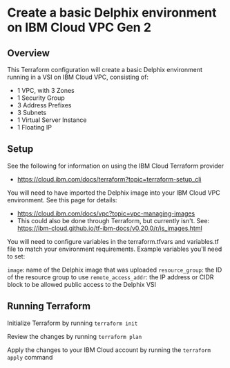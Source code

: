 # Create a basic Delphix environment on IBM Cloud VPC Gen 2

## Overview

This Terraform configuration will create a basic Delphix environment running in a VSI on IBM Cloud VPC, consisting of:
- 1 VPC, with 3 Zones
- 1 Security Group
- 3 Address Prefixes
- 3 Subnets
- 1 Virtual Server Instance
- 1 Floating IP

## Setup

See the following for information on using the IBM Cloud Terraform provider
- https://cloud.ibm.com/docs/terraform?topic=terraform-setup_cli

You will need to have imported the Delphix image into your IBM Cloud VPC environment. See this page for details:
- https://cloud.ibm.com/docs/vpc?topic=vpc-managing-images
- This could also be done through Terraform, but currently isn't. See: https://ibm-cloud.github.io/tf-ibm-docs/v0.20.0/r/is_images.html


You will need to configure variables in the terraform.tfvars and variables.tf file to match your environment requirements. Example variables you'll need to set:

`image`: name of the Delphix image that was uploaded
`resource_group`: the ID of the resource group to use
`remote_access_addr`: the IP address or CIDR block to be allowed public access to the Delphix VSI


## Running Terraform

Initialize Terraform by running `terraform init`

Review the changes by running `terraform plan`

Apply the changes to your IBM Cloud account by running the `terraform apply` command